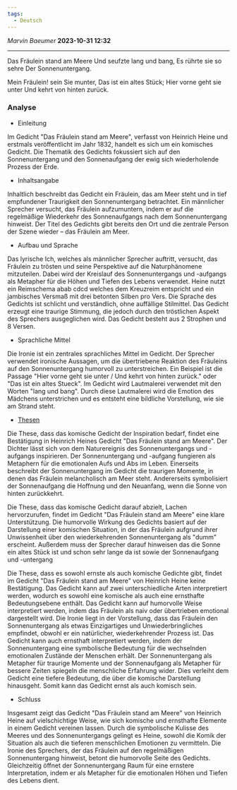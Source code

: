 ```yaml
---
tags:
  - Deutsch
---
```

*Marvin Baeumer* **2023-10-31 12:32**

---
Das Fräulein stand am Meere
Und seufzte lang und bang,
Es rührte sie so sehre
Der Sonnenuntergang.

Mein Fräulein! sein Sie munter,
Das ist ein altes Stück;
Hier vorne geht sie unter
Und kehrt von hinten zurück.
### Analyse

- Einleitung

Im Gedicht "Das Fräulein stand am Meere", verfasst von Heinrich Heine und erstmals veröffentlicht im Jahr 1832, handelt es sich um ein komisches Gedicht. Die Thematik des Gedichts fokussiert sich auf den Sonnenuntergang und den Sonnenaufgang der ewig sich wiederholende Prozess der Erde.

- Inhaltsangabe

Inhaltlich beschreibt das Gedicht ein Fräulein, das am Meer steht und in tief empfundener Traurigkeit den Sonnenuntergang betrachtet. Ein männlicher Sprecher versucht, das Fräulein aufzumuntern, indem er auf die regelmäßige Wiederkehr des Sonnenaufgangs nach dem Sonnenuntergang hinweist. Der Titel des Gedichts gibt bereits den Ort und die zentrale Person der Szene wieder – das Fräulein am Meer.

- Aufbau und Sprache

Das lyrische Ich, welches als männlicher Sprecher auftritt, versucht, das Fräulein zu trösten und seine Perspektive auf die Naturphänomene mitzuteilen. Dabei wird der Kreislauf des Sonnenuntergangs und -aufgangs als Metapher für die Höhen und Tiefen des Lebens verwendet. Heine nutzt ein Reimschema abab cdcd welches dem Kreuzreim entspricht und ein jambisches Versmaß mit drei betonten Silben pro Vers. Die Sprache des Gedichts ist schlicht und verständlich, ohne auffällige Stilmittel. Das Gedicht erzeugt eine traurige Stimmung, die jedoch durch den tröstlichen Aspekt des Sprechers ausgeglichen wird. Das Gedicht besteht aus 2 Strophen und 8 Versen.

- Sprachliche Mittel

Die Ironie ist ein zentrales sprachliches Mittel im Gedicht. Der Sprecher verwendet ironische Aussagen, um die übertriebene Reaktion des Fräuleins auf den Sonnenuntergang humorvoll zu unterstreichen. Ein Beispiel ist die Passage "Hier vorne geht sie unter / Und kehrt von hinten zurück." oder "Das ist ein altes Stueck". Im Gedicht wird Lautmalerei verwendet mit den Worten "lang und bang". Durch diese Lautmalerei wird die Emotion des Mädchens unterstrichen und es entsteht eine bildliche Vorstellung, wie sie am Strand steht.

- [Thesen](Deutsch/1%20Die%2010%20Thesen) 

Die These, dass das komische Gedicht der Inspiration bedarf, findet eine Bestätigung in Heinrich Heines Gedicht "Das Fräulein stand am Meere". Der Dichter lässt sich von dem Naturereignis des Sonnenuntergangs und -aufgangs inspirieren. Der Sonnenuntergang und -aufgang fungieren als Metaphern für die emotionalen Aufs und Abs im Leben. Einerseits beschreibt der Sonnenuntergang im Gedicht die traurigen Momente, in denen das Fräulein melancholisch am Meer steht. Andererseits symbolisiert der Sonnenaufgang die Hoffnung und den Neuanfang, wenn die Sonne von hinten zurückkehrt.

Die These, dass das komische Gedicht darauf abzielt, Lachen hervorzurufen, findet im Gedicht "Das Fräulein stand am Meere" eine klare Unterstützung. Die humorvolle Wirkung des Gedichts basiert auf der Darstellung einer komischen Situation, in der das Fräulein aufgrund ihrer Unwissenheit über den wiederkehrenden Sonnenuntergang als "dumm" erscheint. Außerdem muss der Sprecher darauf hinweisen das die Sonne ein altes Stück ist und schon sehr lange da ist sowie der Sonnenaufgang und -untergang

Die These, dass es sowohl ernste als auch komische Gedichte gibt, findet im Gedicht "Das Fräulein stand am Meere" von Heinrich Heine keine Bestätigung. Das Gedicht kann auf zwei unterschiedliche Arten interpretiert werden, wodurch es sowohl eine komische als auch eine ernsthafte Bedeutungsebene enthält. Das Gedicht kann auf humorvolle Weise interpretiert werden, indem das Fräulein als naiv oder übertrieben emotional dargestellt wird. Die Ironie liegt in der Vorstellung, dass das Fräulein den Sonnenuntergang als etwas Einzigartiges und Unwiederbringliches empfindet, obwohl er ein natürlicher, wiederkehrender Prozess ist. Das Gedicht kann auch ernsthaft interpretiert werden, indem der Sonnenuntergang eine symbolische Bedeutung für die wechselnden emotionalen Zustände der Menschen erhält. Der Sonnenuntergang als Metapher für traurige Momente und der Sonnenaufgang als Metapher für bessere Zeiten spiegeln die menschliche Erfahrung wider. Dies verleiht dem Gedicht eine tiefere Bedeutung, die über die komische Darstellung hinausgeht. Somit kann das Gedicht ernst als auch komisch sein.

- Schluss

Insgesamt zeigt das Gedicht "Das Fräulein stand am Meere" von Heinrich Heine auf vielschichtige Weise, wie sich komische und ernsthafte Elemente in einem Gedicht vereinen lassen. Durch die symbolische Kulisse des Meeres und des Sonnenuntergangs gelingt es Heine, sowohl die Komik der Situation als auch die tieferen menschlichen Emotionen zu vermitteln. Die Ironie des Sprechers, der das Fräulein auf den regelmäßigen Sonnenuntergang hinweist, betont die humorvolle Seite des Gedichts. Gleichzeitig öffnet der Sonnenuntergang Raum für eine ernstere Interpretation, indem er als Metapher für die emotionalen Höhen und Tiefen des Lebens dient.